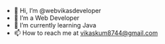 - 👋 Hi, I’m @webvikasdeveloper
- 👀 I’m  a Web Developer
- 🌱 I’m currently learning Java
- 📫 How to reach me at
    vikaskum8744@gmail.com

<!---
webvikasdeveloper/webvikasdeveloper is a ✨ special ✨ repository because its `README.md` (this file) appears on your GitHub profile.
You can click the Preview link to take a look at your changes.
--->
